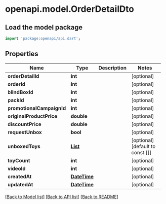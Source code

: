 # openapi.model.OrderDetailDto

## Load the model package
```dart
import 'package:openapi/api.dart';
```

## Properties
Name | Type | Description | Notes
------------ | ------------- | ------------- | -------------
**orderDetailId** | **int** |  | [optional] 
**orderId** | **int** |  | [optional] 
**blindBoxId** | **int** |  | [optional] 
**packId** | **int** |  | [optional] 
**promotionalCampaignId** | **int** |  | [optional] 
**originalProductPrice** | **double** |  | [optional] 
**discountPrice** | **double** |  | [optional] 
**requestUnbox** | **bool** |  | [optional] 
**unboxedToys** | [**List<ToyDto>**](ToyDto.md) |  | [optional] [default to const []]
**toyCount** | **int** |  | [optional] 
**videoId** | **int** |  | [optional] 
**createdAt** | [**DateTime**](DateTime.md) |  | [optional] 
**updatedAt** | [**DateTime**](DateTime.md) |  | [optional] 

[[Back to Model list]](../README.md#documentation-for-models) [[Back to API list]](../README.md#documentation-for-api-endpoints) [[Back to README]](../README.md)


